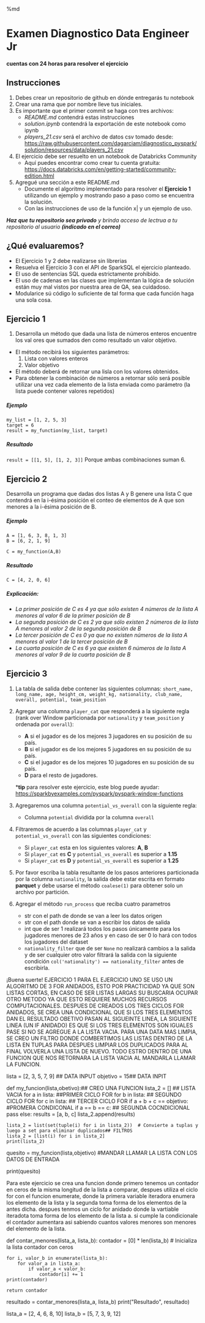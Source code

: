 %md
# Examen Diagnostico Data Engineer Jr
**cuentas con 24 horas para resolver el ejercicio**

## Instrucciones

1. Debes crear un repositorio de github en dónde entregarás tu notebook
2. Crear una rama que por nombre lleve tus iniciales.
3. Es importante que el primer commit se haga con tres archivos:
    * _README.md_ contendrá estas instrucciones
    * _solution.ipynb_ contendrá la exportación de este notebook como ipynb
    * _players_21.csv_ será el archivo de datos csv tomado desde: https://raw.githubusercontent.com/dagarciam/diagnostico_pyspark/solution/resources/data/players_21.csv
4. El ejercicio debe ser resuelto en un notebook de Databricks Community
    * Aquí puedes encontrar como crear tu cuenta gratuita: https://docs.databricks.com/en/getting-started/community-edition.html
6. Agregué una sección a este README.md 
    * Documente el algoritmo implementado para resolver el **Ejercicio 1** utilizando un ejemplo y mostrando paso a paso como se encuentra la solución.
    * Con las instrucciones de uso de la función x| y un ejemplo de uso.

_**Haz que tu repositorio sea privado** y brinda acceso de lectrua a tu repositorio al usuario **(indicado en el correo)**_

## ¿Qué evaluaremos?

* El Ejercicio 1 y 2 debe realizarse sin librerias
* Resuelva el Ejercicio 3 con el API de SparkSQL el ejercicio planteado.
* El uso de sentencias SQL queda estrictamente prohibido.
* El uso de cadenas en las clases que implementan la lógica de solución están muy mal vistos por nuestra area de QA, sea
  cuidadoso.
* Modularice sú código lo suficiente de tal forma que cada función haga una sola cosa.

## Ejercicio 1

1. Desarrolla un método que dada una lista de números enteros encuentre los val
ores que sumados den como resultado un valor objetivo.
  * El método recibirá los siguientes parámetros:
    1. Lista con valores enteros
    2. Valor objetivo
  * El método deberá de retornar una lisla con los valores obtenidos.
  * Para obtener la combinación de números a retornar sólo será posible utilizar una vez cada elemento de la lista enviada como parámetro (la lista puede contener valores repetidos)
##### Ejemplo 
```
my_list = [1, 2, 5, 3]
target = 6
result = my_function(my_list, target)
```
##### Resultado 
`result = [[1, 5], [1, 2, 3]]`
Porque ambas combinaciones suman 6.

## Ejercicio 2

Desarrolla un programa que dadas dos listas A y B genere una lista C que contendrá en la i-ésima posición el conteo de elementos de A que son menores a la i-ésima posición de B.
 
##### Ejemplo
```
A = [1, 6, 3, 8, 1, 3]
B = [6, 2, 1, 9]

C = my_function(A,B)
```
##### Resultado

```
C = [4, 2, 0, 6]
```

##### Explicación:
* _La primer posición de C es 4 ya que sólo existen 4 números de la lista A menores al valor 6 de la primer posición de B_
* _La segunda posición de C es 2 ya que sólo existen 2 números de la lista A menores al valor 2 de la segunda posición de B_
* _La tercer posición de C es 0 ya que no existen números de la lista A menores al valor 1 de la tercer posición de B_
* _La cuarta posición de C es 6 ya que existen 6 números de la lista A menores al valor 9 de la cuarta posición de B_

## Ejercicio 3
1. La tabla de salida debe contener las siguientes columnas:
   `short_name, long_name, age, height_cm, weight_kg, nationality, club_name, overall, potential, team_position`
2. Agregar una columna `player_cat` que responderá a la siguiente regla (rank over Window particionada por `nationality` y `team_position`
   y ordenada por `overall`):
    * **A** si el jugador es de los mejores 3 jugadores en su posición de su país.
    * **B** si el jugador es de los mejores 5 jugadores en su posición de su país.
    * **C** si el jugador es de los mejores 10 jugadores en su posición de su país.
    * **D** para el resto de jugadores.

   ***tip** para resolver este ejercicio, este blog puede ayudar: https://sparkbyexamples.com/pyspark/pyspark-window-functions
3. Agregaremos una columna `potential_vs_overall` con la siguiente regla:
    * Columna `potential` dividida por la columna `overall`
4. Filtraremos de acuerdo a las columnas `player_cat` y `potential_vs_overall` con las siguientes condiciones:
    * Si `player_cat` esta en los siguientes valores: **A**, **B**
    * Si `player_cat` es **C** y `potential_vs_overall` es superior a **1.15**
    * Si `player_cat` es **D** y `potential_vs_overall` es superior a **1.25**
5. Por favor escriba la tabla resultante de los pasos anteriores particionada por la columna `nationality`, la salida
   debe estar escrita en formato **parquet** y debe usarse el método `coalese(1)`
   para obtener solo un archivo por partición.
6. Agregar el método `run_process` que reciba cuatro parametros 
    * str con el path de donde se van a leer los datos origen
    * str con el path donde se van a escribir los datos de salida
    * int que de ser 1 realizará todos los pasos únicamente para los jugadores menores de 23 años y en caso de ser 0 lo hará con todos los jugadores del dataset
    * `nationality_filter` que de ser `None` no realizará cambios a la salida y de ser cualquier otro valor filtrará la salida con la siguiente condición `col('nationality') == nationality_filter` antes de escribirla.

¡Buena suerte!
EJERCICIO 1
PARA EL EJERCICIO UNO SE USO UN ALGORITMO DE 3 FOR ANIDADOS, ESTO POR PRACTICIDAD YA QUE SON LISTAS CORTAS, EN CASO DE SER LISTAS LARGAS SU BUSCARIA OCUPAR OTRO METODO YA QUE ESTO REQUIERE MUCHOS RECURSOS COMPUTACIONALES. DESPUES DE CREADOS LOS TRES CICLOS FOR ANIDADOS, SE CREA UNA CONDICIONAL QUE SI LOS TRES ELEMENTOS DAN EL RESULTADO OBETIVO PASAN AL SIGUEINTE LINEA, LA SIGUIENTE LINEA (UN IF ANIDADO) ES QUE SI LOS TRES ELEMENTOS SON IGUALES PASE SI NO SE AGREGUE A LA LISTA VACIA. 
PARA UNA DATA MAS LIMPIA, SE CREO UN FILTRO DONDE COMBERTIMOS LAS LISTAS DENTRO DE LA LISTA EN TUPLAS PARA DESPUES LIMPIAR LOS DUPLICADOS PARA AL FINAL VOLVERLA UNA LISTA DE NUEVO. TODO ESTRO DENTRO DE UNA FUNCION QUE NOS RETORNARA LA LISTA VACIA AL MANDARLA LLAMAR LA FUNCION. 

lista = [2, 3, 5, 7, 9] ## DATA INPUT 
objetivo = 15## DATA INPIT 

def my_funcion(lista,obetivo):## CREO UNA FUNCION 
    lista_2 = [] ## LISTA VACIA
    for a in lista: ##PRIMER CICLO FOR
        for b in lista: ## SEGUNDO CICLO FOR
            for c in lista: ## TERCER CICLO FOR 
                if a + b + c == objetivo: #PROMERA CONDICONAL 
                    if a == b == c: ## SEGUNDA COCNDICIONAL
                        pass
                    else:
                        results = [a, b, c]
                        lista_2.append(results)

    lista_2 = list(set(tuple(i) for i in lista_2))  # Convierte a tuplas y luego a set para eliminar duplicados## FILTROS
    lista_2 = [list(i) for i in lista_2]
    print(lista_2)

quesito = my_funcion(lista,objetivo) #MANDAR LLAMAR LA LISTA CON LOS DATOS DE ENTRADA 

print(quesito)

Para este ejercicio se crea una funcion donde primero tenemos un contador en ceros de la misma longitud de la lista a comparar, despues utiliza el ciclo for con el funcion enumerate, donde la primera variable iteradora enumera los elemento de la lista y la segunda toma forma de los elementos de la antes dicha. despues tenmos un ciclo for anidado donde la vartiable iteradota toma forma de los elemento de la lista a. si cumple la condicionale el contador aumentara asi sabiendo cuantos valores menores son menores del elemento de la lista.

def contar_menores(lista_a, lista_b):
    contador = [0] * len(lista_b)  # Inicializa la lista contador con ceros

    for i, valor_b in enumerate(lista_b):
        for valor_a in lista_a:
            if valor_a < valor_b:
                contador[i] += 1
    print(contador)

    return contador

resultado = contar_menores(lista_a, lista_b)
print("Resultado", resultado)

lista_a = [2, 4, 6, 8, 10]
lista_b = [5, 7, 3, 9, 12]